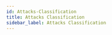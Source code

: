 ```yaml
---
id: Attacks-Classification
title: Attacks Classification
sidebar_label: Attacks Classification
---
```



##
